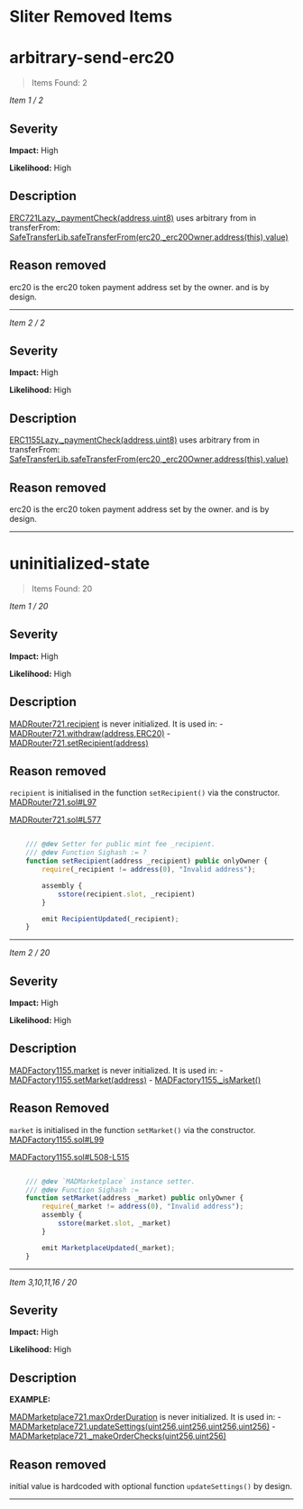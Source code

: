 # Sliter Removed Items

# arbitrary-send-erc20

> Items Found: 2

_Item 1 / 2_

## Severity

**Impact:** High

**Likelihood:** High

## Description


 [ERC721Lazy._paymentCheck(address,uint8)](https://github.com/madnfts/madnfts-solidity-contracts/tree/c128e6780c557dc8eb432c6545ebc2411b26cbd3/contracts/lib/tokens/ERC721/Impl/ERC721Lazy.sol#L470-L495) uses arbitrary from in transferFrom: [SafeTransferLib.safeTransferFrom(erc20,_erc20Owner,address(this),value)](https://github.com/madnfts/madnfts-solidity-contracts/tree/c128e6780c557dc8eb432c6545ebc2411b26cbd3/contracts/lib/tokens/ERC721/Impl/ERC721Lazy.sol#L487-L492)


## Reason removed

erc20 is the erc20 token payment address set by the owner. and is by design.

---

_Item 2 / 2_

## Severity

**Impact:** High

**Likelihood:** High

## Description

 [ERC1155Lazy._paymentCheck(address,uint8)](https://github.com/madnfts/madnfts-solidity-contracts/tree/c128e6780c557dc8eb432c6545ebc2411b26cbd3/contracts/lib/tokens/ERC1155/Impl/ERC1155Lazy.sol#L577-L602) uses arbitrary from in transferFrom: [SafeTransferLib.safeTransferFrom(erc20,_erc20Owner,address(this),value)](https://github.com/madnfts/madnfts-solidity-contracts/tree/c128e6780c557dc8eb432c6545ebc2411b26cbd3/contracts/lib/tokens/ERC1155/Impl/ERC1155Lazy.sol#L594-L599)


## Reason removed

erc20 is the erc20 token payment address set by the owner. and is by design.

---

# uninitialized-state

> Items Found: 20

_Item 1 / 20_

## Severity

**Impact:** High

**Likelihood:** High

## Description

 [MADRouter721.recipient](https://github.com/madnfts/madnfts-solidity-contracts/tree/c128e6780c557dc8eb432c6545ebc2411b26cbd3/contracts/MADRouter721.sol#L56) is never initialized. It is used in:
	- [MADRouter721.withdraw(address,ERC20)](https://github.com/madnfts/madnfts-solidity-contracts/tree/c128e6780c557dc8eb432c6545ebc2411b26cbd3/contracts/MADRouter721.sol#L374-L442)
	- [MADRouter721.setRecipient(address)](https://github.com/madnfts/madnfts-solidity-contracts/tree/c128e6780c557dc8eb432c6545ebc2411b26cbd3/contracts/MADRouter721.sol#L577-L585)



## Reason removed

`recipient` is initialised in the function `setRecipient()` via the constructor. [MADRouter721.sol#L97](https://github.com/madnfts/madnfts-solidity-contracts/blob/c128e6780c557dc8eb432c6545ebc2411b26cbd3/contracts/MADRouter721.sol#L97)

[MADRouter721.sol#L577](https://github.com/madnfts/madnfts-solidity-contracts/blob/c128e6780c557dc8eb432c6545ebc2411b26cbd3/contracts/MADRouter721.sol#L577)

```javascript

    /// @dev Setter for public mint fee _recipient.
    /// @dev Function Sighash := ?
    function setRecipient(address _recipient) public onlyOwner {
        require(_recipient != address(0), "Invalid address");

        assembly {
            sstore(recipient.slot, _recipient)
        }

        emit RecipientUpdated(_recipient);
    }

```

---

_Item 2 / 20_

## Severity

**Impact:** High

**Likelihood:** High

## Description

 [MADFactory1155.market](https://github.com/madnfts/madnfts-solidity-contracts/tree/c128e6780c557dc8eb432c6545ebc2411b26cbd3/contracts/MADFactory1155.sol#L79) is never initialized. It is used in:
	- [MADFactory1155.setMarket(address)](https://github.com/madnfts/madnfts-solidity-contracts/tree/c128e6780c557dc8eb432c6545ebc2411b26cbd3/contracts/MADFactory1155.sol#L508-L515)
	- [MADFactory1155._isMarket()](https://github.com/madnfts/madnfts-solidity-contracts/tree/c128e6780c557dc8eb432c6545ebc2411b26cbd3/contracts/MADFactory1155.sol#L752-L759)



## Reason Removed

`market` is initialised in the function `setMarket()` via the constructor. [MADFactory1155.sol#L99](https://github.com/madnfts/madnfts-solidity-contracts/blob/c128e6780c557dc8eb432c6545ebc2411b26cbd3/contracts/MADFactory1155.sol#L99)

[MADFactory1155.sol#L508-L515](https://github.com/madnfts/madnfts-solidity-contracts/blob/c128e6780c557dc8eb432c6545ebc2411b26cbd3/contracts/MADFactory1155.sol#L508-L515)

```javascript

    /// @dev `MADMarketplace` instance setter.
    /// @dev Function Sighash := 
    function setMarket(address _market) public onlyOwner {
        require(_market != address(0), "Invalid address");
        assembly {
            sstore(market.slot, _market)
        }

        emit MarketplaceUpdated(_market);
    }
```
---

_Item 3,10,11,16 / 20_

## Severity

**Impact:** High

**Likelihood:** High

## Description

**EXAMPLE:** 

 [MADMarketplace721.maxOrderDuration](https://github.com/madnfts/madnfts-solidity-contracts/tree/c128e6780c557dc8eb432c6545ebc2411b26cbd3/contracts/MADMarketplace721.sol#L71) is never initialized. It is used in:
	- [MADMarketplace721.updateSettings(uint256,uint256,uint256,uint256)](https://github.com/madnfts/madnfts-solidity-contracts/tree/c128e6780c557dc8eb432c6545ebc2411b26cbd3/contracts/MADMarketplace721.sol#L485-L519)
	- [MADMarketplace721._makeOrderChecks(uint256,uint256)](https://github.com/madnfts/madnfts-solidity-contracts/tree/c128e6780c557dc8eb432c6545ebc2411b26cbd3/contracts/MADMarketplace721.sol#L1098-L1137)

## Reason removed

initial value is hardcoded with optional function `updateSettings()` by design.

---

